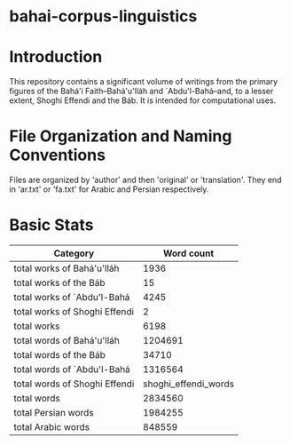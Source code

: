# bahai-corpus-linguistics

# Introduction
This repository contains a significant volume of writings from the primary figures of the Bahá'í Faith–Bahá'u'lláh and `Abdu'l-Bahá–and, to a lesser extent, Shoghi Effendi and the Báb. It is intended for computational uses.

# File Organization and Naming Conventions
Files are organized by 'author' and then 'original' or 'translation'. They end in 'ar.txt' or 'fa.txt' for Arabic and Persian respectively. 

# Basic Stats
Category | Word count
--- | ---
total works of Bahá'u'lláh | 1936
total works of the Báb | 15
total works of `Abdu'l-Bahá | 4245
total works of Shoghi Effendi | 2
total works | 6198
total words of Bahá'u'lláh | 1204691
total words of the Báb | 34710
total words of `Abdu'l-Bahá | 1316564
total words of Shoghi Effendi | shoghi_effendi_words
total words | 2834560
total Persian words | 1984255
total Arabic words | 848559
